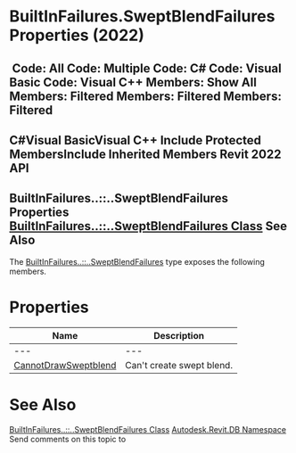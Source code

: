 # BuiltInFailures.SweptBlendFailures Properties (2022)

﻿
 Code: All Code: Multiple Code: C# Code: Visual Basic Code: Visual C++  Members: Show All Members: Filtered Members: Filtered Members: Filtered   
---  
C#Visual BasicVisual C++
Include Protected MembersInclude Inherited Members
Revit 2022 API  
---  
BuiltInFailures..::..SweptBlendFailures Properties  
[BuiltInFailures..::..SweptBlendFailures Class](4eb11449-7a30-b1f5-33aa-0a6065525434.md "BuiltInFailures.SweptBlendFailures Class") See Also  
---  
The [BuiltInFailures..::..SweptBlendFailures](4eb11449-7a30-b1f5-33aa-0a6065525434.md "BuiltInFailures.SweptBlendFailures Class") type exposes the following members.
# Properties
| Name | Description |
| --- | --- |
| --- | --- | --- |
| [CannotDrawSweptblend](f6f45d0f-0c78-c3c9-0ad6-5e1aa06934ae.md "CannotDrawSweptblend Property") | Can't create swept blend. |

# See Also
[BuiltInFailures..::..SweptBlendFailures Class](4eb11449-7a30-b1f5-33aa-0a6065525434.md "BuiltInFailures.SweptBlendFailures Class")
[Autodesk.Revit.DB Namespace](87546ba7-461b-c646-cbb1-2cb8f5bff8b2.md "Autodesk.Revit.DB Namespace")
Send comments on this topic to 